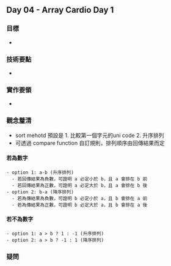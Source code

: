## Day 04 - Array Cardio Day 1
### 目標
  - 

### 技術要點
  - 

### 實作要領
  - 

### 觀念釐清
  - sort mehotd 預設是 1. 比較第一個字元的uni code 2. 升序排列
  - 可透過 compare function 自訂規則，排列順序由回傳結果而定
  #### 若為數字
    - option 1: a-b (升序排列)
      - 若回傳結果為負數，可證明 a 必定小於 b，且 a 會排在 b 前
      - 若回傳結果為正數，可證明 a 必定大於 b，且 a 會排在 b 後
    - option 2: b-a (降序排列)
      - 若為傳結果為負數，可證明 b 必定小於 a，且 b 會排在 a 前
      - 若為傳結果為正數，可證明 b 必定大於 a，且 b 會排在 a 後
  #### 若不為數字
    - option 1: a > b ? 1 : -1 (升序排列)
    - option 2: a > b ? -1 : 1 (降序排列)

### 疑問
